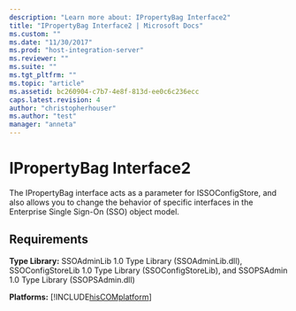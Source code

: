 ```yaml
---
description: "Learn more about: IPropertyBag Interface2"
title: "IPropertyBag Interface2 | Microsoft Docs"
ms.custom: ""
ms.date: "11/30/2017"
ms.prod: "host-integration-server"
ms.reviewer: ""
ms.suite: ""
ms.tgt_pltfrm: ""
ms.topic: "article"
ms.assetid: bc260904-c7b7-4e8f-813d-ee0c6c236ecc
caps.latest.revision: 4
author: "christopherhouser"
ms.author: "test"
manager: "anneta"
---
```

# IPropertyBag Interface2
The IPropertyBag interface acts as a parameter for ISSOConfigStore, and also allows you to change the behavior of specific interfaces in the Enterprise Single Sign-On (SSO) object model.  
  
## Requirements  
 **Type Library:** SSOAdminLib 1.0 Type Library (SSOAdminLib.dll), SSOConfigStoreLib 1.0 Type Library (SSOConfigStoreLib), and SSOPSAdmin 1.0 Type Library (SSOPSAdmin.dll)  
  
 **Platforms:** [!INCLUDE[hisCOMplatform](../includes/hiscomplatform-md.md)]
